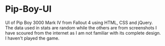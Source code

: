 # Pip-Boy-UI
UI of Pip Boy 3000 Mark IV from Fallout 4 using HTML, CSS and jQuery.
The data used in stats are random while the others are from screenshots I have scoured from the internet as I am not familiar with its complete design.
I haven't played the game.
